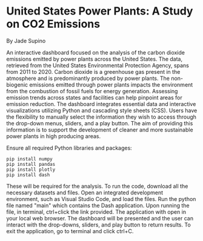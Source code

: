 # United States Power Plants: A Study on CO2 Emissions
By Jade Supino

An interactive dashboard focused on the analysis of the carbon dioxide emissions emitted by power plants across the United States. The data, retrieved from the United States Environmental Protection Agency, spans from 2011 to 2020.
Carbon dioxide is a greenhouse gas present in the atmosphere and is predominantly produced by power plants. The non-biogenic emissions emitted through power plants impacts the environment from the combustion of fossil fuels for energy generation. Assessing emission trends across states and facilities can help pinpoint areas for emission reduction. The dashboard integrates essential data and interactive visualizations utilizing Python and cascading style sheets (CSS). Users have the flexibility to manually select the information they wish to access through the drop-down menus, sliders, and a play button. The aim of providing this information is to support the development of cleaner and more sustainable power plants in high producing areas.

Ensure all required Python libraries and packages:

    pip install numpy
    pip install pandas
    pip install plotly
    pip install dash


These will be required for the analysis. To run the code, download all the necessary datasets and files. Open an integrated development environment, such as Visual Studio Code, and load the files. Run the python file named "main" which contains the Dash application. Upon running the file, in terminal, ctrl+click the link provided. The application with open in your local web browser. The dashboard will be presented and the user can interact with the drop-downs, sliders, and play button to return results. To exit the application, go to terminal and click ctrl+C.
